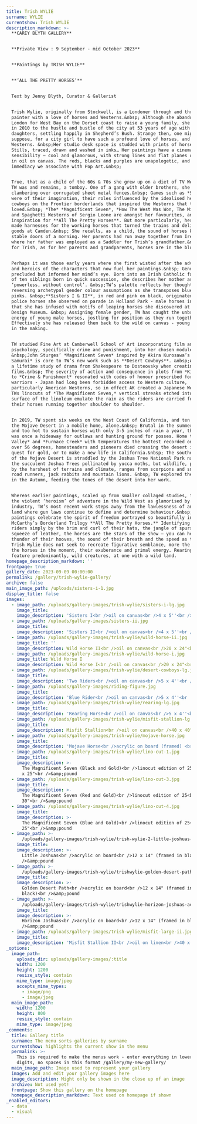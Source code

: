 ```yaml
---
title: Trish WYLIE
surname: WYLIE
currentshow: Trish WYLIE
description_markdown: >-
  **CAREY BLYTH GALLERY**


  **Private View : 9 September - mid October 2023**


  **Paintings by TRISH WYLIE**


  **‘ALL THE PRETTY HORSES’**


  Text by Jenny Blyth, Curator & Gallerist


  Trish Wylie, originally from Stockwell, is a Londoner through and through, a
  painter with a love of horses and Westerns.&nbsp; Although she abandoned
  London for West Bay on the Dorset coast to raise a young family, she returned
  in 2010 to the hustle and bustle of the city at 53 years of age with two
  daughters, settling happily in Shepherd’s Bush. Strange then, one might
  suppose, for a city girl to have such a profound love of horses, and more so
  Westerns. &nbsp;Her studio desk space is studded with prints of horses - Film
  Stills, traced, drawn and washed in inks… Her paintings have a cinematic
  sensibility – cool and glamorous, with strong lines and flat planes of colour
  in oil on canvas. The reds, blacks and purples are unapologetic, and lend an
  immediacy we associate with Pop Art.&nbsp;


  True, that as a child of the 60s & 70s she grew up on a diet of TV Westerns.
  TW was and remains, a tomboy. One of a gang with older brothers, she recalls
  clambering over corrugated sheet metal fences.&nbsp; Games such as *Stallions*
  were of their imagination, their roles influenced by the idealised heroics of
  cowboys on the Frontier borderlands that inspired the Westerns that they
  loved.&nbsp; *The* *Magnificent Seven*, *How The West Was Won, The Misfits*
  and Spaghetti Westerns of Sergio Leone are amongst her favourites, and
  inspiration for **All The Pretty Horses**. But more particularly, her father
  made harnesses for the working horses that turned the trains and delivered
  goods at Camden.&nbsp; She recalls, as a child, the sound of horses kicking
  stable doors of a morning. Her parents had run away together from Ireland
  where her father was employed as a Saddler for Trish’s grandfather.&nbsp; So
  for Trish, as for her parents and grandparents, horses are in the blood.&nbsp;


  Perhaps it was those early years where she first wisted after the adventure
  and heroics of the characters that now fuel her paintings.&nbsp; Gender
  precluded but informed her mind’s eye. Born into an Irish Catholic family, one
  of ten siblings born in quick succession, she describes her mother as
  ‘powerless, without control’. &nbsp;TW’s palette reflects her thoughts,
  reversing archetypal gender colour assumptions as she transposes blues with
  pinks. &nbsp;**Sisters I & II**, in red and pink on black, originated from
  police horses she observed on parade in Holland Park - male horses in reality
  that she has infused with motifs of leaping horses she discovered at the
  Design Museum. &nbsp; Assigning female gender, TW has caught the unbridled
  energy of young male horses, jostling for position as they run together.
  Effectively she has released them back to the wild on canvas - young stallions
  in the making.


  TW studied Fine Art at Camberwell School of Art incorporating film and
  psychology, specifically crime and punishment, into her chosen modules.
  &nbsp;John Sturges’ *Magnificent Seven* inspired by Akira Kurosawa’s *Seven
  Samurai* is core to TW’s new work such as **Desert Cowboys**. &nbsp;AK drew on
  a lifetime study of drama from Shakespeare to Dosteovsky when creating his
  films.&nbsp; The severity of action and consequence in plots from *King Lear*
  to *Crime & Punishment* resonated with codes of honour prescribed for Samurai
  warriors - Japan had long been forbidden access to Western culture,
  particularly American Westerns, so in effect AK created a Japanese Western. In
  TWs linocuts of *The Magnificent Seven,* vertical streaks etched into the
  surface of the linoleum emulate the rain as the riders are carried forward by
  their horses running together shoulder to shoulder.


  In 2019, TW spent six weeks on the West Coast of California, and ten days in
  the Mojave Desert in a mobile home, alone.&nbsp; Brutal in the summer months,
  and too hot to sustain horses with only 3-5 inches of rain a year, the desert
  was once a hideaway for outlaws and hunting ground for posses. Home to *Death
  Valley* and *Furnace Creek* with temperatures the hottest recorded on Earth at
  over 56 degrees, homesteaders and pioneers died crossing the desert in their
  quest for gold, or to make a new life in California.&nbsp; The southern region
  of the Mojave Desert is straddled by the Joshua Tree National Park named after
  the succulent Joshua Trees pollinated by yucca moths, but wildlife, prescribed
  by the harshest of terrains and climate, ranges from scorpions and snakes to
  road runners, jack rabbits and mountain lions. &nbsp; TW explored the Mojave
  in the Autumn, feeding the tones of the desert into her work.


  Whereas earlier paintings, scaled up from smaller collaged studies, featured
  the violent ‘heroism’ of adventure in the Wild West as glamorised by the film
  industry, TW’s most recent work steps away from the lawlessness of an untamed
  land where gun laws continue to define and determine behaviour.&nbsp; Her new
  paintings celebrate the spirit of freedom portrayed so beautifully in Cormac
  McCarthy’s Borderland Trilogy **All The Pretty Horses.** Identifying the
  riders simply by the brim and curl of their hats, the jangle of spurs and the
  squeeze of leather, the horses are the stars of the show – you can hear the
  thunder of their hooves, the sound of their breath and the speed as they run.
  Trish Wylie does not seek to recreate figurative semblance, more the spirit of
  the horses in the moment, their exuberance and primal energy. Rearing horses
  feature predominantly, wild creatures, at one with a wild land.
homepage_description_markdown: ''
frontpage: true
gallery_date: 2023-09-09 00:00:00
permalink: /gallery/trish-wylie-gallery/
archive: false
main_image_path: /uploads/sisters-i-1.jpg
display_title: false
images:
  - image_path: /uploads/gallery-images/trish-wylie/sisters-i-lg.jpg
    image_title:
    image_description: 'Sisters I<br />oil on canvas<br />4 x 5''<br />&amp;pound '
  - image_path: /uploads/gallery-images/sisters-ii.jpg
    image_title:
    image_description: 'Sisters II<br />oil on canvas<br />4 x 5''<br />&amp;pound '
  - image_path: /uploads/gallery-images/trish-wylie/wild-horse-ii.jpg
    image_title: ''
    image_description: Wild Horse II<br />oil on canvas<br />20 x 24"<br
  - image_path: /uploads/gallery-images/trish-wylie/wild-horse-i.jpg
    image_title: Wild Horse I
    image_description: Wild Horse I<br />oil on canvas<br />20 x 24"<br
  - image_path: /uploads/gallery-images/trish-wylie/desert-cowboys-lg.jpg
    image_title:
    image_description: 'Two Riders<br />oil on canvas<br />5 x 4''<br />&amp;pound '
  - image_path: /uploads/gallery-images/riding-figure.jpg
    image_title:
    image_description: 'Blue Rider<br />oil on canvas<br />5 x 4''<br '
  - image_path: /uploads/gallery-images/trish-wylie/rearing-lg.jpg
    image_title:
    image_description: 'Rearing Horse<br />oil on canvas<br />5 x 4''<br />&amp;pound '
  - image_path: /uploads/gallery-images/trish-wylie/misfit-stallion-lg.jpg
    image_title:
    image_description: Misfit Stallion<br />oil on canvas<br />40 x 40"<br
  - image_path: /uploads/gallery-images/trish-wylie/mojave-horse.jpg
    image_title:
    image_description: 'Mojave Horse<br />acrylic on board (framed) <br />12 x 16"<br '
  - image_path: /uploads/gallery-images/trish-wylie/lino-cut-1.jpg
    image_title:
    image_description: >-
      The Magnificent Seven (Black and Gold)<br />linocut edition of 25<br />30
      x 25"<br />&amp;pound 
  - image_path: /uploads/gallery-images/trish-wylie/lino-cut-3.jpg
    image_title:
    image_description: >-
      The Magnificent Seven (Red and Gold)<br />linocut edition of 25<br />25 x
      30"<br />&amp;pound 
  - image_path: /uploads/gallery-images/trish-wylie/lino-cut-4.jpg
    image_title:
    image_description: >-
      The Magnificent Seven (Blue and Gold)<br />linocut edition of 25<br />30 x
      25"<br />&amp;pound 
  - image_path: >-
      /uploads/gallery-images/trish-wylie/trish-wylie-2-little-joshuas-acrylic-on-board-in-black-wooden-frame-12-x-14.jpg
    image_title:
    image_description: >-
      Little Joshuas<br />acrylic on board<br />12 x 14" (framed in black)<br
      />&amp;pound 
  - image_path: >-
      /uploads/gallery-images/trish-wylie/trishwylie-golden-desert-path-acrylic-on-board-in-black-wooden-frame-12-x-14.jpg
    image_title:
    image_description: >-
      Golden Desert Path<br />acrylic on board<br />12 x 14" (framed in
      black)<br />&amp;pound 
  - image_path: >-
      /uploads/gallery-images/trish-wylie/trishwylie-horizon-joshuas-acrylic-on-board-in-black-wooden-frame-14-x-12.jpg
    image_title:
    image_description: >-
      Horizon Joshuas<br />acrylic on board<br />12 x 14" (framed in black)<br
      />&amp;pound 
  - image_path: /uploads/gallery-images/trish-wylie/misfit-large-ii.jpg
    image_title:
    image_description: 'Misfit Stallion II<br />oil on linen<br />40 x 40"<br />&amp;pound '
_options:
  image_path:
    uploads_dir: uploads/gallery-images/:title
    width: 1200
    height: 1200
    resize_style: contain
    mime_type: image/jpeg
    accepts_mime_types:
      - image/png
      - image/jpeg
  main_image_path:
    width: 1200
    height: 800
    resize_style: contain
    mime_type: image/jpeg
_comments:
  title: Gallery title
  surname: The menu sorts galleries by surname
  currentshow: highlights the current show in the menu
  permalink: >-
    This is required to make the menus work - enter everything in lower case, no
    digits, no spaces in this format /gallery/my-new-gallery/
  main_image_path: Image used to represent your gallery
  images: Add and edit your gallery images here
  image_description: Might only be shown in the close up of an image
  archive: Not used yet!
  frontpage: Show this gallery on the homepage
  homepage_description_markdown: Text used on homepage if shown
_enabled_editors:
  - data
  - visual
---
```


